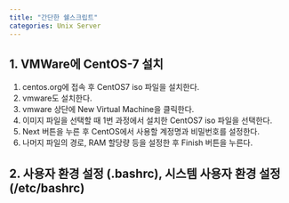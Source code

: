 ```yaml
---
title: "간단한 쉘스크립트"
categories: Unix Server
---
```

## **1. VMWare에 CentOS-7 설치**

  1. centos.org에 접속 후 CentOS7 iso 파일을 설치한다.
  2. vmware도 설치한다.
  3. vmware 상단에 New Virtual Machine을 클릭한다.
  4. 이미지 파일을 선택할 때 1번 과정에서 설치한 CentOS7 iso 파일을 선택한다.
  5. Next 버튼을 누른 후 CentOS에서 사용할 계정명과 비밀번호를 설정한다.
  6. 나머지 파일의 경로, RAM 할당량 등을 설정한 후 Finish 버튼을 누른다.

## **2. 사용자 환경 설정 (.bashrc), 시스템 사용자 환경 설정(/etc/bashrc)**

  
